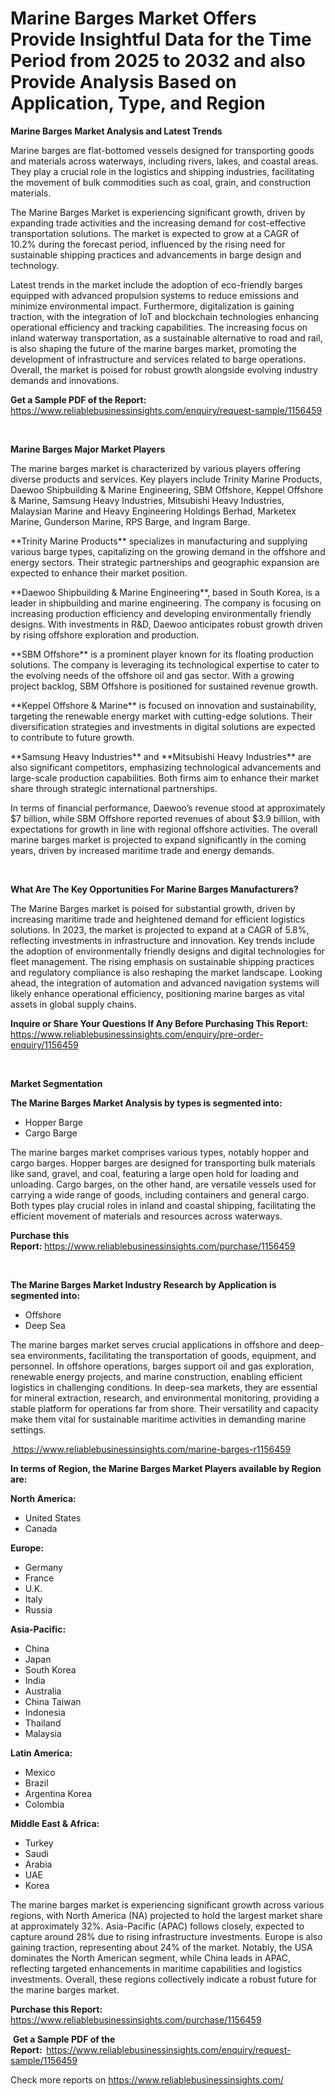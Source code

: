 <p><h1>Marine Barges Market Offers Provide Insightful Data for the Time Period from 2025 to 2032 and also Provide Analysis Based on Application, Type, and Region</h1></p><p><strong>Marine Barges Market Analysis and Latest Trends</strong></p>
<p><p>Marine barges are flat-bottomed vessels designed for transporting goods and materials across waterways, including rivers, lakes, and coastal areas. They play a crucial role in the logistics and shipping industries, facilitating the movement of bulk commodities such as coal, grain, and construction materials. </p><p>The Marine Barges Market is experiencing significant growth, driven by expanding trade activities and the increasing demand for cost-effective transportation solutions. The market is expected to grow at a CAGR of 10.2% during the forecast period, influenced by the rising need for sustainable shipping practices and advancements in barge design and technology. </p><p>Latest trends in the market include the adoption of eco-friendly barges equipped with advanced propulsion systems to reduce emissions and minimize environmental impact. Furthermore, digitalization is gaining traction, with the integration of IoT and blockchain technologies enhancing operational efficiency and tracking capabilities. The increasing focus on inland waterway transportation, as a sustainable alternative to road and rail, is also shaping the future of the marine barges market, promoting the development of infrastructure and services related to barge operations. Overall, the market is poised for robust growth alongside evolving industry demands and innovations.</p></p>
<p><strong>Get a Sample PDF of the Report:&nbsp;</strong> <a href="https://www.reliablebusinessinsights.com/enquiry/request-sample/1156459?utm_campaign=2180&utm_medium=2&utm_source=Github&utm_content=ia&utm_term=30032025&utm_id=marine-barges">https://www.reliablebusinessinsights.com/enquiry/request-sample/1156459</a></p>
<p>&nbsp;</p>
<p><strong>Marine Barges Major Market Players</strong></p>
<p><p>The marine barges market is characterized by various players offering diverse products and services. Key players include Trinity Marine Products, Daewoo Shipbuilding & Marine Engineering, SBM Offshore, Keppel Offshore & Marine, Samsung Heavy Industries, Mitsubishi Heavy Industries, Malaysian Marine and Heavy Engineering Holdings Berhad, Marketex Marine, Gunderson Marine, RPS Barge, and Ingram Barge.</p><p>**Trinity Marine Products** specializes in manufacturing and supplying various barge types, capitalizing on the growing demand in the offshore and energy sectors. Their strategic partnerships and geographic expansion are expected to enhance their market position.</p><p>**Daewoo Shipbuilding & Marine Engineering**, based in South Korea, is a leader in shipbuilding and marine engineering. The company is focusing on increasing production efficiency and developing environmentally friendly designs. With investments in R&D, Daewoo anticipates robust growth driven by rising offshore exploration and production.</p><p>**SBM Offshore** is a prominent player known for its floating production solutions. The company is leveraging its technological expertise to cater to the evolving needs of the offshore oil and gas sector. With a growing project backlog, SBM Offshore is positioned for sustained revenue growth.</p><p>**Keppel Offshore & Marine** is focused on innovation and sustainability, targeting the renewable energy market with cutting-edge solutions. Their diversification strategies and investments in digital solutions are expected to contribute to future growth.</p><p>**Samsung Heavy Industries** and **Mitsubishi Heavy Industries** are also significant competitors, emphasizing technological advancements and large-scale production capabilities. Both firms aim to enhance their market share through strategic international partnerships.</p><p>In terms of financial performance, Daewoo’s revenue stood at approximately $7 billion, while SBM Offshore reported revenues of about $3.9 billion, with expectations for growth in line with regional offshore activities. The overall marine barges market is projected to expand significantly in the coming years, driven by increased maritime trade and energy demands.</p></p>
<p>&nbsp;</p>
<p><strong>What Are The Key Opportunities For Marine Barges Manufacturers?</strong></p>
<p><p>The Marine Barges market is poised for substantial growth, driven by increasing maritime trade and heightened demand for efficient logistics solutions. In 2023, the market is projected to expand at a CAGR of 5.8%, reflecting investments in infrastructure and innovation. Key trends include the adoption of environmentally friendly designs and digital technologies for fleet management. The rising emphasis on sustainable shipping practices and regulatory compliance is also reshaping the market landscape. Looking ahead, the integration of automation and advanced navigation systems will likely enhance operational efficiency, positioning marine barges as vital assets in global supply chains.</p></p>
<p><strong>Inquire or Share Your Questions If Any Before Purchasing This Report:</strong> <a href="https://www.reliablebusinessinsights.com/enquiry/pre-order-enquiry/1156459?utm_campaign=2180&utm_medium=2&utm_source=Github&utm_content=ia&utm_term=30032025&utm_id=marine-barges">https://www.reliablebusinessinsights.com/enquiry/pre-order-enquiry/1156459</a></p>
<p>&nbsp;</p>
<p><strong>Market Segmentation</strong></p>
<p><strong>The Marine Barges Market Analysis by types is segmented into:</strong></p>
<p><ul><li>Hopper Barge</li><li>Cargo Barge</li></ul></p>
<p><p>The marine barges market comprises various types, notably hopper and cargo barges. Hopper barges are designed for transporting bulk materials like sand, gravel, and coal, featuring a large open hold for loading and unloading. Cargo barges, on the other hand, are versatile vessels used for carrying a wide range of goods, including containers and general cargo. Both types play crucial roles in inland and coastal shipping, facilitating the efficient movement of materials and resources across waterways.</p></p>
<p><strong>Purchase this Report:&nbsp;</strong><a href="https://www.reliablebusinessinsights.com/purchase/1156459?utm_campaign=2180&utm_medium=2&utm_source=Github&utm_content=ia&utm_term=30032025&utm_id=marine-barges">https://www.reliablebusinessinsights.com/purchase/1156459</a></p>
<p>&nbsp;</p>
<p><strong>The Marine Barges Market Industry Research by Application is segmented into:</strong></p>
<p><ul><li>Offshore</li><li>Deep Sea</li></ul></p>
<p><p>The marine barges market serves crucial applications in offshore and deep-sea environments, facilitating the transportation of goods, equipment, and personnel. In offshore operations, barges support oil and gas exploration, renewable energy projects, and marine construction, enabling efficient logistics in challenging conditions. In deep-sea markets, they are essential for mineral extraction, research, and environmental monitoring, providing a stable platform for operations far from shore. Their versatility and capacity make them vital for sustainable maritime activities in demanding marine settings.</p></p>
<p><a href="https://www.reliablebusinessinsights.com/marine-barges-r1156459?utm_campaign=2180&utm_medium=2&utm_source=Github&utm_content=ia&utm_term=30032025&utm_id=marine-barges">&nbsp;https://www.reliablebusinessinsights.com/marine-barges-r1156459</a></p>
<p><strong>In terms of Region, the Marine Barges Market Players available by Region are:</strong></p>
<p>
    <p> <strong> North America: </strong>
        <ul>
            <li>United States</li>
            <li>Canada</li>
        </ul>
        </p> 
    <p> <strong> Europe: </strong>
        <ul>
            <li>Germany</li>
            <li>France</li>
            <li>U.K.</li>
            <li>Italy</li>
            <li>Russia</li>
        </ul>
        </p> 
    <p> <strong> Asia-Pacific: </strong>
        <ul>
            <li>China</li>
            <li>Japan</li>
            <li>South Korea</li>
            <li>India</li>
            <li>Australia</li>
            <li>China Taiwan</li>
            <li>Indonesia</li>
            <li>Thailand</li>
            <li>Malaysia</li>
        </ul>
        </p> 
    <p> <strong> Latin America: </strong>
        <ul>
            <li>Mexico</li>
            <li>Brazil</li>
            <li>Argentina Korea</li>
            <li>Colombia</li>
        </ul>
        </p> 
    <p> <strong> Middle East & Africa: </strong>
        <ul>
            <li>Turkey</li>
            <li>Saudi</li>
            <li>Arabia</li>
            <li>UAE</li>
            <li>Korea</li>
        </ul>
    </p>
    </p>
<p><p>The marine barges market is experiencing significant growth across various regions, with North America (NA) projected to hold the largest market share at approximately 32%. Asia-Pacific (APAC) follows closely, expected to capture around 28% due to rising infrastructure investments. Europe is also gaining traction, representing about 24% of the market. Notably, the USA dominates the North American segment, while China leads in APAC, reflecting targeted enhancements in maritime capabilities and logistics investments. Overall, these regions collectively indicate a robust future for the marine barges market.</p></p>
<p><strong>Purchase this Report: </strong><a href="https://www.reliablebusinessinsights.com/purchase/1156459?utm_campaign=2180&utm_medium=2&utm_source=Github&utm_content=ia&utm_term=30032025&utm_id=marine-barges">https://www.reliablebusinessinsights.com/purchase/1156459</a></p>
<p>&nbsp;<strong>Get a Sample PDF of the Report:&nbsp;&nbsp;</strong><a href="https://www.reliablebusinessinsights.com/enquiry/request-sample/1156459?utm_campaign=2180&utm_medium=2&utm_source=Github&utm_content=ia&utm_term=30032025&utm_id=marine-barges">https://www.reliablebusinessinsights.com/enquiry/request-sample/1156459</a></p>
<p><strong></strong></p>
<p>Check more reports on <a href="https://www.reliablebusinessinsights.com/?utm_campaign=2180&utm_medium=2&utm_source=Github&utm_content=ia&utm_term=30032025&utm_id=marine-barges">https://www.reliablebusinessinsights.com/</a></p>